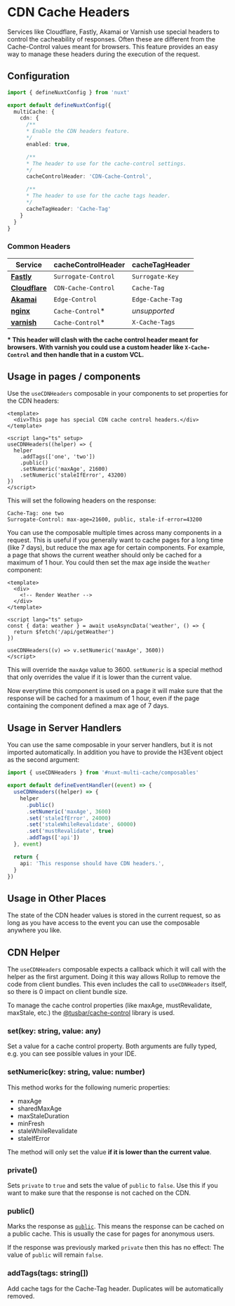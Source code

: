 # CDN Cache Headers

Services like Cloudflare, Fastly, Akamai or Varnish use special headers to
control the cacheability of responses. Often these are different from the
Cache-Control values meant for browsers. This feature provides an easy way to
manage these headers during the execution of the request.

## Configuration

```typescript
import { defineNuxtConfig } from 'nuxt'

export default defineNuxtConfig({
  multiCache: {
    cdn: {
      /**
      * Enable the CDN headers feature.
      */
      enabled: true,

      /**
      * The header to use for the cache-control settings.
      */
      cacheControlHeader: 'CDN-Cache-Control',

      /**
      * The header to use for the cache tags header.
      */
      cacheTagHeader: 'Cache-Tag'
    }
  }
}
```

### Common Headers

| Service                                                                                   | cacheControlHeader  | cacheTagHeader   |
| ----------------------------------------------------------------------------------------- | ------------------- | ---------------- |
| [**Fastly**](https://docs.fastly.com/en/guides/controlling-caching)                       | `Surrogate-Control` | `Surrogate-Key`  |
| [**Cloudflare**](https://developers.cloudflare.com/cache/about/cdn-cache-control/)        | `CDN-Cache-Control` | `Cache-Tag`      |
| [**Akamai**](https://techdocs.akamai.com/property-mgr/docs/know-caching)                  | `Edge-Control`      | `Edge-Cache-Tag` |
| [**nginx**](https://www.nginx.com/blog/nginx-caching-guide/)                              | `Cache-Control`\*   | _unsupported_    |
| [**varnish**](https://www.varnish-software.com/developers/tutorials/http-caching-basics/) | `Cache-Control`\*   | `X-Cache-Tags`   |

**\* This header will clash with the cache control header meant for browsers.
With varnish you could use a custom header like `X-Cache-Control` and then
handle that in a custom VCL.**

## Usage in pages / components

Use the `useCDNHeaders` composable in your components to set properties for the
CDN headers:

```vue
<template>
  <div>This page has special CDN cache control headers.</div>
</template>

<script lang="ts" setup>
useCDNHeaders((helper) => {
  helper
    .addTags(['one', 'two'])
    .public()
    .setNumeric('maxAge', 21600)
    .setNumeric('staleIfError', 43200)
})
</script>
```

This will set the following headers on the response:

```
Cache-Tag: one two
Surrogate-Control: max-age=21600, public, stale-if-error=43200
```

You can use the composable multiple times across many components in a request.
This is useful if you generally want to cache pages for a long time (like 7
days), but reduce the max age for certain components. For example, a page that
shows the current weather should only be cached for a maximum of 1 hour. You
could then set the max age inside the `Weather` component:

```vue
<template>
  <div>
    <!-- Render Weather -->
  </div>
</template>

<script lang="ts" setup>
const { data: weather } = await useAsyncData('weather', () => {
  return $fetch('/api/getWeather')
})

useCDNHeaders((v) => v.setNumeric('maxAge', 3600))
</script>
```

This will override the `maxAge` value to 3600. `setNumeric` is a special method
that only overrides the value if it is lower than the current value.

Now everytime this component is used on a page it will make sure that the
response will be cached for a maximum of 1 hour, even if the page containing the
component defined a max age of 7 days.

## Usage in Server Handlers

You can use the same composable in your server handlers, but it is not imported
automatically. In addition you have to provide the H3Event object as the second
argument:

```typescript
import { useCDNHeaders } from '#nuxt-multi-cache/composables'

export default defineEventHandler((event) => {
  useCDNHeaders((helper) => {
    helper
      .public()
      .setNumeric('maxAge', 3600)
      .set('staleIfError', 24000)
      .set('staleWhileRevalidate', 60000)
      .set('mustRevalidate', true)
      .addTags(['api'])
  }, event)

  return {
    api: 'This response should have CDN headers.',
  }
})
```

## Usage in Other Places

The state of the CDN header values is stored in the current request, so as long
as you have access to the event you can use the composable anywhere you like.

## CDN Helper

The `useCDNHeaders` composable expects a callback which it will call with the
helper as the first argument. Doing it this way allows Rollup to remove the code
from client bundles. This even includes the call to `useCDNHeaders` itself, so
there is 0 impact on client bundle size.

To manage the cache control properties (like maxAge, mustRevalidate, maxStale,
etc.) the [@tusbar/cache-control](https://github.com/tusbar/cache-control)
library is used.

### set(key: string, value: any)

Set a value for a cache control property. Both arguments are fully typed, e.g.
you can see possible values in your IDE.

### setNumeric(key: string, value: number)

This method works for the following numeric properties:

- maxAge
- sharedMaxAge
- maxStaleDuration
- minFresh
- staleWhileRevalidate
- staleIfError

The method will only set the value **if it is lower than the current value**.

### private()

Sets `private` to `true` and sets the value of `public` to `false`. Use this if
you want to make sure that the response is not cached on the CDN.

### public()

Marks the response as
[`public`](https://developer.mozilla.org/en-US/docs/Web/HTTP/Headers/Cache-Control#public).
This means the response can be cached on a public cache. This is usually the
case for pages for anonymous users.

If the response was previously marked `private` then this has no effect: The
value of `public` will remain `false`.

### addTags(tags: string[])

Add cache tags for the Cache-Tag header. Duplicates will be automatically
removed.
